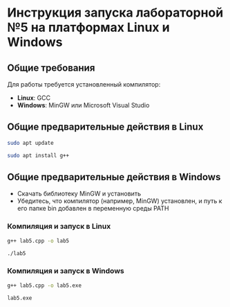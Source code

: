 # Инструкция запуска лабораторной №5 на платформах Linux и Windows

## Общие требования
Для работы требуется установленный компилятор:
- **Linux**: GCC
- **Windows**: MinGW или Microsoft Visual Studio

## Общие предварительные действия в Linux
```bash
sudo apt update

sudo apt install g++
```

## Общие предварительные действия в Windows
- Скачать библиотеку MinGW и установить
- Убедитесь, что компилятор (например, MinGW) установлен, и путь к его папке bin добавлен в переменную среды PATH

### Компиляция и запуск в Linux
```bash
g++ lab5.cpp -o lab5

./lab5
```

### Компиляция и запуск в Windows
```bash
g++ lab5.cpp -o lab5.exe

lab5.exe
```